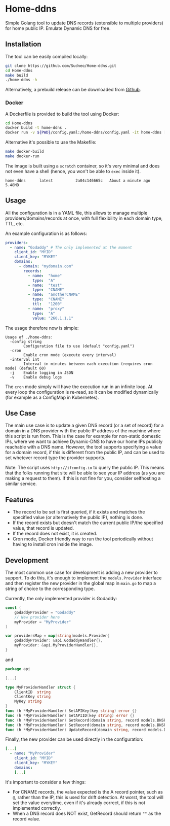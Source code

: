 # Home-ddns

Simple Golang tool to update DNS records (extensible to multiple providers) for home public IP. Emulate Dynamic DNS for free.

## Installation

The tool can be easily compiled locally:

```bash
git clone https://github.com/Sudneo/Home-ddns.git
cd Home-ddns
make build
./home-ddns -h
```

Alternatively, a prebuild release can be downloaded from [Github](https://github.com/Sudneo/Home-ddns/releases).

### Docker

A Dockerfile is provided to build the tool using Docker:

```bash
cd Home-ddns
docker build -t home-ddns .
docker run -v ${PWD}/config.yaml:/home-ddns/config.yaml -it home-ddns [-v -j -cron -interval 1]
```

Alternative it's possible to use the Makefile:

```bash
make docker-build
make docker-run
```

The image is built using a `scratch` container, so it's very minimal and does not even have a shell (hence, you won't be able to `exec` inside it).

```
home-ddns      latest          2a04c146665c   About a minute ago   5.48MB
```

## Usage 

All the configuration is in a YAML file, this allows to manage multiple providers/domains/records at once, with full flexibility in each domain type, TTL, etc.

An example configuration is as follows:

```yaml
providers:
  - name: "Godaddy" # The only implemented at the moment
    client_id: "MYID" 
    client_key: "MYKEY"
    domains:
      - domain: "mydomain.com"
        records:
          - name:  "home"
            type:  "A"
          - name:  "test"
            type:  "CNAME"
          - name:  "anotherCNAME"
            type:  "CNAME"
            ttl:   "1200"
          - name:  "proxy"
            type:  "A"
            value: "260.1.1.1"
```

The usage therefore now is simple:

```
Usage of ./home-ddns:
  -config string
        Configuration file to use (default "config.yaml")
  -cron
        Enable cron mode (execute every interval)
  -interval int
        Interval in minutes between each execution (requires cron mode) (default 60)
  -j    Enable logging in JSON
  -v    Enable debug logs
```

The `cron` mode simply will have the execution run in an infinite loop. At every loop the configuration is re-read, so it can be modified dynamically (for example as a ConfigMap in Kubernetes).
        
## Use Case

The main use case is to update a given DNS record (or a set of record) for a domain in a DNS provider with the public IP address of the machine where this script is run from.
This is the case for example for non-static domestic IPs, where we want to achieve Dynamic-DNS to have our home IPs publicly reachable with a DNS name.
However, the tool supports specifying a value for a domain record, if this is different from the public IP, and can be used to set whetever record type the provider supports.

Note:
The script uses `http://ifconfig.io` to query the public IP. This means that the folks running that site will be able to see your IP address (as you are making a request to them). If this is not fine for you, consider selfhosting a similar service.

## Features

* The record to be set is first queried, if it exists and matches the specified value (or alternatively the public IP), nothing is done.
* If the record exists but doesn't match the current public IP/the specified value, that record is updated.
* If the record does not exist, it is created.
* Cron mode, Docker friendly way to run the tool periodically without having to install cron inside the image.

## Development

The most common use case for development is adding a new provider to support.
To do this, it's enough to implement the `models.Provider` interface and then register the new provider in the global map in `main.go` to map a string of choice to the corresponding type.

Currently, the only implemented provider is Godaddy:

```go
const (
	godaddyProvider = "Godaddy"
	// New provider here
	myProvider = "MyProvider"
)

var providersMap = map[string]models.Provider{
	godaddyProvider: &api.GodaddyHandler{},
	myProvider: &api.MyProviderHandler{},
}
```

and 

```go
package api

[...]

type MyProviderHandler struct {
	ClientID  string
	ClientKey string
	MyKey string
}
func (h *MyProviderHandler) SetAPIKey(key string) error {}
func (h *MyProviderHandler) SetAPIID(key string) error {}
func (h *MyProviderHandler) GetRecord(domain string, record models.DNSRecord) (dnsRecord models.DNSRecord, err error) {}
func (h *MyProviderHandler) SetRecord(domain string, record models.DNSRecord) (err error) {}
func (h *MyProviderHandler) UpdateRecord(domain string, record models.DNSRecord) (err error) {}
```

Finally, the new provider can be used directly in the configuration:

```yaml
[...]
  - name: "MyProvider"
    client_id: "MYID" 
    client_key: "MYKEY"
    domains:
    [...]
```

It's important to consider a few things:

* For CNAME records, the value expected is the A record pointer, such as `@`, rather than the IP, this is used for drift detection. At worst, the tool will set the value everytime, even if it's already correct, if this is not implemented correctly.
* When a DNS record does NOT exist, GetRecord should return `""` as the record value.

